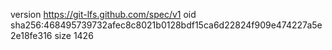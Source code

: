 version https://git-lfs.github.com/spec/v1
oid sha256:468495739732afec8c8021b0128bdf15ca6d22824f909e474227a5e2e18fe316
size 1426
